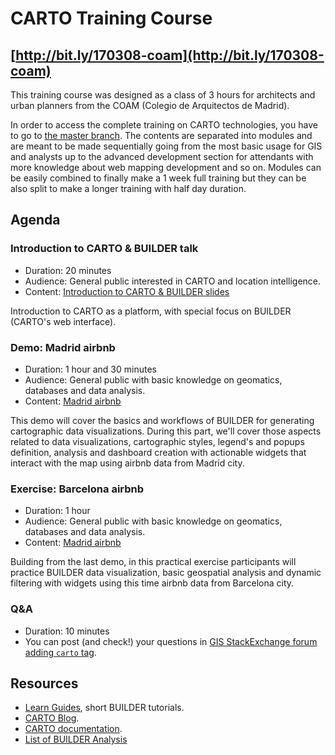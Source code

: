 CARTO Training Course
=====================

## [http://bit.ly/170308-coam](http://bit.ly/170308-coam)

This training course was designed as a class of 3 hours for architects and urban planners from the COAM (Colegio de Arquitectos de Madrid).

In order to access the complete training on CARTO technologies, you have to go to [the master branch](http://bit.ly/carto-workshop). The contents are separated into modules and are meant to be made sequentially going from the most basic usage for GIS and analysts up to the advanced development section for attendants with more knowledge about web mapping development and so on. Modules can be easily combined to finally make a 1 week full training but they can be also split to make a longer training with half day duration.

## Agenda

### Introduction to CARTO & BUILDER talk

- Duration: 20 minutes
- Audience: General public interested in CARTO and location intelligence.
- Content: [Introduction to CARTO & BUILDER slides](https://docs.google.com/presentation/d/1a4GqI_8Gw_NzKGbHgOr5vKL_yfP5IGYNtYu-eu74bNM/edit?usp=sharing)

Introduction to CARTO as a platform, with special focus on BUILDER (CARTO's web interface).


### Demo: Madrid airbnb

- Duration: 1 hour and 30 minutes
- Audience: General public with basic knowledge on geomatics, databases and data analysis.
- Content: [Madrid airbnb](madrid.md)

This demo will cover the basics and workflows of BUILDER for generating cartographic data visualizations. During this part, we'll cover those aspects related to data visualizations, cartographic styles, legend's and popups definition, analysis and dashboard creation with actionable widgets that interact with the map using airbnb data from Madrid city.

### Exercise: Barcelona airbnb

- Duration: 1 hour
- Audience: General public with basic knowledge on geomatics, databases and data analysis.
- Content: [Madrid airbnb](barcelona.md)

Building from the last demo, in this practical exercise participants will practice BUILDER data visualization, basic geospatial analysis and dynamic filtering with widgets using this time airbnb data from Barcelona city.

### Q&A

- Duration: 10 minutes
- You can post (and check!) your questions in [GIS StackExchange forum adding `carto` tag](http://gis.stackexchange.com/questions/tagged/carto).


## Resources

* [Learn Guides](https://carto.com/learn/guides), short BUILDER tutorials.
* [CARTO Blog](https://carto.com/blog).
* [CARTO documentation](https://carto.com/docs).
* [List of BUILDER Analysis](https://docs.google.com/document/d/1EmuckitxKQFw0vrmoMa0rGk5cCtAEZ_hUFSl0WF9QTQ/edit?usp=sharing)


